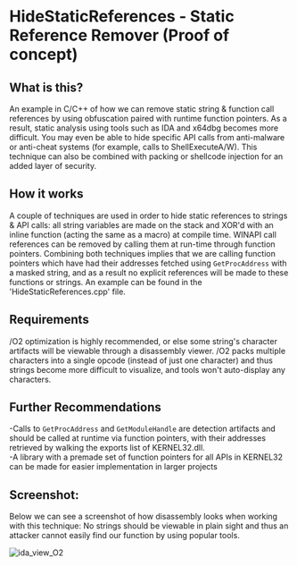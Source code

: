 # HideStaticReferences - Static Reference Remover (Proof of concept)

## What is this?  
An example in C/C++ of how we can remove static string & function call references by using obfuscation paired with runtime function pointers. As a result, static analysis using tools such as IDA and x64dbg becomes more difficult. You may even be able to hide specific API calls from anti-malware or anti-cheat systems (for example, calls to ShellExecuteA/W). This technique can also be combined with packing or shellcode injection for an added layer of security.

## How it works  
A couple of techniques are used in order to hide static references to strings & API calls: all string variables are made on the stack and XOR'd with an inline function (acting the same as a macro) at compile time. WINAPI call references can be removed by calling them at run-time through function pointers. Combining both techniques implies that we are calling function pointers which have had their addresses fetched using `GetProcAddress` with a masked string, and as a result no explicit references will be made to these functions or strings. An example can be found in the 'HideStaticReferences.cpp' file.

## Requirements  
/O2 optimization is highly recommended, or else some string's character artifacts will be viewable through a disassembly viewer. /O2 packs multiple characters into a single opcode (instead of just one character) and thus strings become more difficult to visualize, and tools won't auto-display any characters. 

## Further Recommendations  
-Calls to `GetProcAddress` and `GetModuleHandle` are detection artifacts and should be called at runtime via function pointers, with their addresses retrieved by walking the exports list of KERNEL32.dll.  
-A library with a premade set of function pointers for all APIs in KERNEL32 can be made for easier implementation in larger projects  

## Screenshot:
Below we can see a screenshot of how disassembly looks when working with this technique: No strings should be viewable in plain sight and thus an attacker cannot easily find our function by using popular tools.

![ida_view_O2](https://github.com/AlSch092/HideStaticReferences/assets/94417808/f5a1dafd-383a-4d42-a8a9-c05bed3d4a09)
